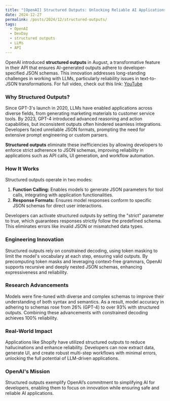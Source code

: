 ```yaml
---
title: "[OpenAI] Structured Outputs: Unlocking Reliable AI Applications"
date: 2024-12-27
permalink: /posts/2024/12/structured-outputs/
tags:
  - OpenAI
  - DevDay
  - structured outputs
  - LLMs
  - API
---
```


OpenAI introduced **structured outputs** in August, a transformative feature in their API that ensures AI-generated outputs adhere to developer-specified JSON schemas. This innovation addresses long-standing challenges in working with LLMs, particularly reliability issues in text-to-JSON transformations. For full video, check out this link: [YouTube](https://www.youtube.com/watch?v=kE4BkATIl9c&ab_channel=OpenAI)

### Why Structured Outputs?

Since GPT-3's launch in 2020, LLMs have enabled applications across diverse fields, from generating marketing materials to customer service tools. By 2023, GPT-4 introduced advanced reasoning and action capabilities, but inconsistent outputs often hindered seamless integrations. Developers faced unreliable JSON formats, prompting the need for extensive prompt engineering or custom parsers.

**Structured outputs** eliminate these inefficiencies by allowing developers to enforce strict adherence to JSON schemas, improving reliability in applications such as API calls, UI generation, and workflow automation.

### How It Works

Structured outputs operate in two modes:

1. **Function Calling:** Enables models to generate JSON parameters for tool calls, integrating with application functionalities.
2. **Response Formats:** Ensures model responses conform to specific JSON schemas for direct user interactions.

Developers can activate structured outputs by setting the "strict" parameter to true, which guarantees responses strictly follow the predefined schema. This eliminates errors like invalid JSON or mismatched data types.

### Engineering Innovation

Structured outputs rely on constrained decoding, using token masking to limit the model's vocabulary at each step, ensuring valid outputs. By precomputing token masks and leveraging context-free grammars, OpenAI supports recursive and deeply nested JSON schemas, enhancing expressiveness and reliability.

### Research Advancements

Models were fine-tuned with diverse and complex schemas to improve their understanding of both syntax and semantics. As a result, model accuracy in adhering to schemas rose from 26% (GPT-4) to over 93% with structured outputs. Combining these advancements with constrained decoding achieves 100% reliability.

### Real-World Impact

Applications like Shopify have utilized structured outputs to reduce hallucinations and enhance reliability. Developers can now extract data, generate UI, and create robust multi-step workflows with minimal errors, unlocking the full potential of LLM-driven applications.

### OpenAI's Mission

Structured outputs exemplify OpenAI’s commitment to simplifying AI for developers, enabling them to focus on innovation while ensuring safe and reliable AI applications.
